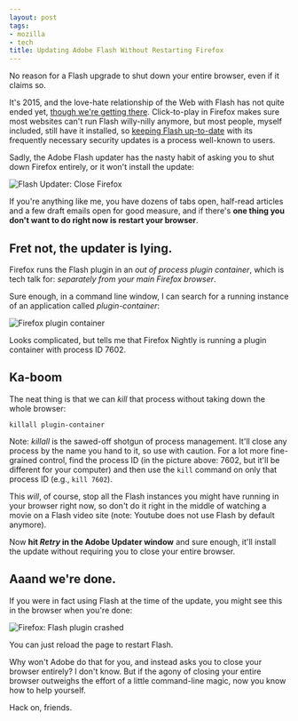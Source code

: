 ```yaml
---
layout: post
tags:
- mozilla
- tech
title: Updating Adobe Flash Without Restarting Firefox
---
```


No reason for a Flash upgrade to shut down your entire browser, even if it claims so.

It's 2015, and the love-hate relationship of the Web with Flash has not quite ended yet, [though we're getting there](http://techcrunch.com/2015/02/13/alf/). Click-to-play in Firefox makes sure most websites can't run Flash willy-nilly anymore, but most people, myself included, still have it installed, so [keeping Flash up-to-date](https://www.mozilla.org/plugincheck/) with its frequently necessary security updates is a process well-known to users.

Sadly, the Adobe Flash updater has the nasty habit of asking you to shut down Firefox entirely, or it won't install the update:

![Flash Updater: Close Firefox](/media/2015/flash-close-firefox.jpg)

If you're anything like me, you have dozens of tabs open, half-read articles and a few draft emails open for good measure, and if there's **one thing you don't want to do right now is restart your browser**.

## Fret not, the updater is lying.

Firefox runs the Flash plugin in an *out of process plugin container*, which is tech talk for: *separately from your main Firefox browser*.

Sure enough, in a command line window, I can search for a running instance of an application called *plugin-container*:

![Firefox plugin container](/media/2015/firefox-plugin-container.jpg)

Looks complicated, but tells me that Firefox Nightly is running a plugin container with process ID 7602.

## Ka-boom

The neat thing is that we can *kill* that process without taking down the whole browser:

``killall plugin-container``

Note: *killall* is the sawed-off shotgun of process management. It'll close any process by the name you hand to it, so use with caution. For a lot more fine-grained control, find the process ID (in the picture above: 7602, but it'll be different for your computer) and then use the ``kill`` command on only that process ID (e.g., ``kill 7602``).

This *will*, of course, stop all the Flash instances you might have running in your browser right now, so don't do it right in the middle of watching a movie on a Flash video site (note: Youtube does not use Flash by default anymore).

Now **hit *Retry* in the Adobe Updater window** and sure enough, it'll install the update without requiring you to close your entire browser.

## Aaand we're done.

If you were in fact using Flash at the time of the update, you might see this in the browser when you're done:

![Firefox: Flash plugin crashed](/media/2015/flash-crashed.jpg)

You can just reload the page to restart Flash.

Why won't Adobe do that for you, and instead asks you to close your browser entirely? I don't know. But if the agony of closing your entire browser outweighs the effort of a little command-line magic, now you know how to help yourself.

Hack on, friends.
